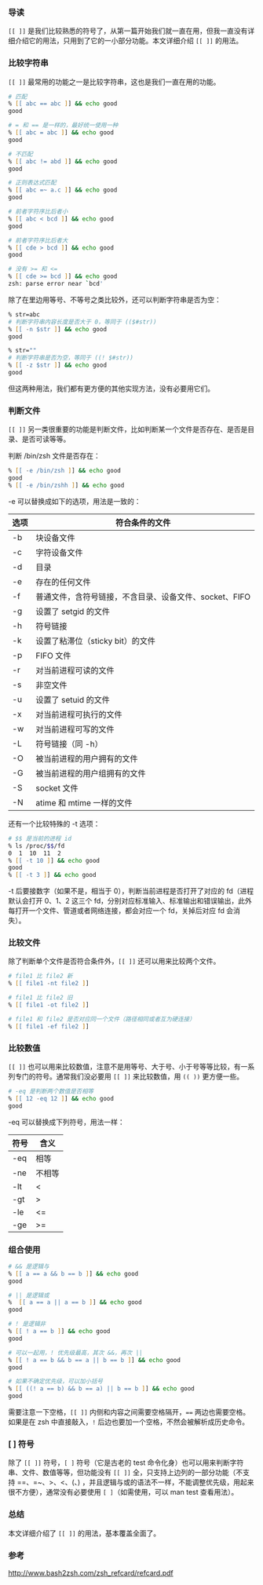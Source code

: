 ### 导读

`[[ ]]` 是我们比较熟悉的符号了，从第一篇开始我们就一直在用，但我一直没有详细介绍它的用法，只用到了它的一小部分功能。本文详细介绍 `[[ ]]` 的用法。

### 比较字符串

`[[ ]]` 最常用的功能之一是比较字符串，这也是我们一直在用的功能。

```zsh
# 匹配
% [[ abc == abc ]] && echo good
good

# = 和 == 是一样的，最好统一使用一种
% [[ abc = abc ]] && echo good
good

# 不匹配
% [[ abc != abd ]] && echo good
good

# 正则表达式匹配
% [[ abc =~ a.c ]] && echo good
good

# 前者字符序比后者小
% [[ abc < bcd ]] && echo good
good

# 前者字符序比后者大
% [[ cde > bcd ]] && echo good
good

# 没有 >= 和 <=
% [[ cde >= bcd ]] && echo good
zsh: parse error near `bcd'
```

除了在里边用等号、不等号之类比较外，还可以判断字符串是否为空：

```zsh
% str=abc
# 判断字符串内容长度是否大于 0，等同于 (($#str))
% [[ -n $str ]] && echo good
good

% str=""
# 判断字符串是否为空，等同于 ((! $#str))
% [[ -z $str ]] && echo good
good
```

但这两种用法，我们都有更方便的其他实现方法，没有必要用它们。

### 判断文件

`[[ ]]` 另一类很重要的功能是判断文件，比如判断某一个文件是否存在、是否是目录、是否可读等等。

判断 /bin/zsh 文件是否存在：

```zsh
% [[ -e /bin/zsh ]] && echo good
good
% [[ -e /bin/zshh ]] && echo good

```

-e 可以替换成如下的选项，用法是一致的：

| 选项 | 符合条件的文件                                         |
| ---- | ------------------------------------------------------ |
| -b   | 块设备文件                                             |
| -c   | 字符设备文件                                           |
| -d   | 目录                                                   |
| -e   | 存在的任何文件                                         |
| -f   | 普通文件，含符号链接，不含目录、设备文件、socket、FIFO |
| -g   | 设置了 setgid 的文件                                   |
| -h   | 符号链接                                               |
| -k   | 设置了粘滞位（sticky bit）的文件                       |
| -p   | FIFO 文件                                              |
| -r   | 对当前进程可读的文件                                   |
| -s   | 非空文件                                               |
| -u   | 设置了 setuid 的文件                                   |
| -x   | 对当前进程可执行的文件                                 |
| -w   | 对当前进程可写的文件                                   |
| -L   | 符号链接（同 -h）                                      |
| -O   | 被当前进程的用户拥有的文件                             |
| -G   | 被当前进程的用户组拥有的文件                           |
| -S   | socket 文件                                            |
| -N   | atime 和 mtime 一样的文件                              |

还有一个比较特殊的 -t 选项：

```zsh
# $$ 是当前的进程 id
% ls /proc/$$/fd
0  1  10  11  2
% [[ -t 10 ]] && echo good
good
% [[ -t 3 ]] && echo good

```

-t 后要接数字（如果不是，相当于 0），判断当前进程是否打开了对应的 fd（进程默认会打开 0、1、2 这三个 fd，分别对应标准输入、标准输出和错误输出，此外每打开一个文件、管道或者网络连接，都会对应一个 fd，关掉后对应 fd 会消失）。

### 比较文件

除了判断单个文件是否符合条件外，`[[ ]]` 还可以用来比较两个文件。

```zsh
# file1 比 file2 新
% [[ file1 -nt file2 ]]

# file1 比 file2 旧
% [[ file1 -ot file2 ]]

# file1 和 file2 是否对应同一个文件（路径相同或者互为硬连接）
% [[ file1 -ef file2 ]]
```

### 比较数值

`[[ ]]` 也可以用来比较数值，注意不是用等号、大于号、小于号等等比较，有一系列专门的符号。通常我们没必要用 `[[ ]]` 来比较数值，用 `(( ))` 更方便一些。

```zsh
# -eq 是判断两个数值是否相等
% [[ 12 -eq 12 ]] && echo good
good
```

-eq 可以替换成下列符号，用法一样：

| 符号 | 含义   |
| ---- | ------ |
| -eq  | 相等   |
| -ne  | 不相等 |
| -lt  | <      |
| -gt  | >      |
| -le  | <=     |
| -ge  | >=     |

### 组合使用

```zsh
# && 是逻辑与
% [[ a == a && b == b ]] && echo good
good

# || 是逻辑或
%  [[ a == a || a == b ]] && echo good
good

# ! 是逻辑非
% [[ ! a == b ]] && echo good
good

# 可以一起用，! 优先级最高，其次 &&，再次 ||
% [[ ! a == b && b == a || b == b ]] && echo good
good

# 如果不确定优先级，可以加小括号
% [[ ((! a == b) && b == a) || b == b ]] && echo good
good
```

需要注意一下空格，`[[ ]]` 内侧和内容之间需要空格隔开，`==` 两边也需要空格。如果是在 zsh 中直接敲入，`!` 后边也要加一个空格，不然会被解析成历史命令。

### [ ] 符号

除了 `[[ ]]` 符号，`[ ]` 符号（它是古老的 test 命令化身）也可以用来判断字符串、文件、数值等等，但功能没有 `[[ ]]` 全，只支持上边列的一部分功能（不支持 ==、=~、>、<、(、) ，并且逻辑与或的语法不一样，不能调整优先级，用起来很不方便），通常没有必要使用 `[ ]`（如需使用，可以 man test 查看用法）。

### 总结

本文详细介绍了 `[[ ]]` 的用法，基本覆盖全面了。

### 参考

http://www.bash2zsh.com/zsh_refcard/refcard.pdf
